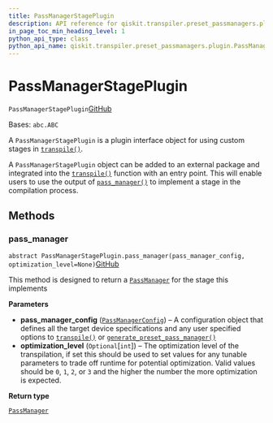 ```yaml
---
title: PassManagerStagePlugin
description: API reference for qiskit.transpiler.preset_passmanagers.plugin.PassManagerStagePlugin
in_page_toc_min_heading_level: 1
python_api_type: class
python_api_name: qiskit.transpiler.preset_passmanagers.plugin.PassManagerStagePlugin
---
```


# PassManagerStagePlugin

<span id="qiskit.transpiler.preset_passmanagers.plugin.PassManagerStagePlugin" />

`PassManagerStagePlugin`[GitHub](https://github.com/qiskit/qiskit/tree/stable/0.22/qiskit/transpiler/preset_passmanagers/plugin.py "view source code")

Bases: `abc.ABC`

A `PassManagerStagePlugin` is a plugin interface object for using custom stages in [`transpile()`](qiskit.compiler.transpile "qiskit.compiler.transpile").

A `PassManagerStagePlugin` object can be added to an external package and integrated into the [`transpile()`](qiskit.compiler.transpile "qiskit.compiler.transpile") function with an entry point. This will enable users to use the output of [`pass_manager()`](qiskit.transpiler.preset_passmanagers.plugin.PassManagerStagePlugin#pass_manager "qiskit.transpiler.preset_passmanagers.plugin.PassManagerStagePlugin.pass_manager") to implement a stage in the compilation process.

## Methods

### pass\_manager

<span id="qiskit.transpiler.preset_passmanagers.plugin.PassManagerStagePlugin.pass_manager" />

`abstract PassManagerStagePlugin.pass_manager(pass_manager_config, optimization_level=None)`[GitHub](https://github.com/qiskit/qiskit/tree/stable/0.22/qiskit/transpiler/preset_passmanagers/plugin.py "view source code")

This method is designed to return a [`PassManager`](qiskit.transpiler.PassManager "qiskit.transpiler.PassManager") for the stage this implements

**Parameters**

*   **pass\_manager\_config** ([`PassManagerConfig`](qiskit.transpiler.PassManagerConfig "qiskit.transpiler.passmanager_config.PassManagerConfig")) – A configuration object that defines all the target device specifications and any user specified options to [`transpile()`](qiskit.compiler.transpile "qiskit.compiler.transpile") or [`generate_preset_pass_manager()`](qiskit.transpiler.preset_passmanagers.generate_preset_pass_manager "qiskit.transpiler.preset_passmanagers.generate_preset_pass_manager")
*   **optimization\_level** (`Optional`\[`int`]) – The optimization level of the transpilation, if set this should be used to set values for any tunable parameters to trade off runtime for potential optimization. Valid values should be `0`, `1`, `2`, or `3` and the higher the number the more optimization is expected.

**Return type**

[`PassManager`](qiskit.transpiler.PassManager "qiskit.transpiler.passmanager.PassManager")


